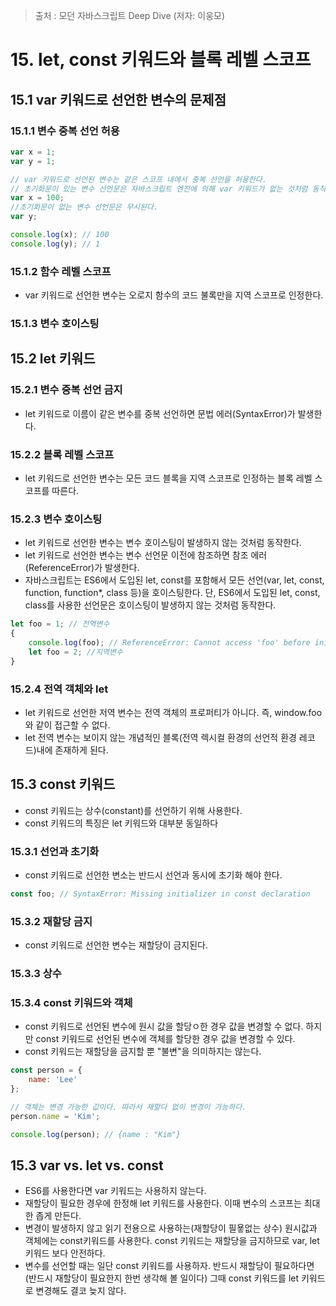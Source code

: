 > 출처 : 모던 자바스크립트 Deep Dive (저자: 이웅모)
# 15. let, const 키워드와 블록 레벨 스코프
## 15.1 var 키워드로 선언한 변수의 문제점
### 15.1.1 변수 중복 선언 허용
```javascript
var x = 1;
var y = 1;

// var 키워드로 선언된 변수는 같은 스코프 내에서 중복 선언을 허용한다.
// 초기화문이 있는 변수 선언문은 자바스크립트 엔진에 의해 var 키워드가 없는 것처럼 동작한다.
var x = 100;
//초기화문이 없는 변수 선언문은 무시된다.
var y;

console.log(x); // 100
console.log(y); // 1
```

### 15.1.2 함수 레벨 스코프
- var 키워드로 선언한 변수는 오로지 함수의 코드 불록만을 지역 스코프로 인정한다.

### 15.1.3 변수 호이스팅

## 15.2 let 키워드
### 15.2.1 변수 중복 선언 금지
- let 키워드로 이름이 같은 변수를 중복 선언하면 문법 에러(SyntaxError)가 발생한다.

### 15.2.2 블록 레벨 스코프
- let 키워드로 선언한 변수는 모든 코드 블록을 지역 스코프로 인정하는 블록 레벨 스코프를 따른다.

### 15.2.3 변수 호이스팅
- let 키워드로 선언한 변수는 변수 호이스팅이 발생하지 않는 것처럼 동작한다.
- let 키워드로 선언한 변수는 변수 선언문 이전에 참조하면 참조 에러(ReferenceError)가 발생한다.
- 자바스크립트는 ES6에서 도입된 let, const를 포함해서 모든 선언(var, let, const, function, function*, class 등)을 호이스팅한다.
  단, ES6에서 도입된 let, const, class를 사용한 선언문은 호이스팅이 발생하지 않는 것처럼 동작한다.
```javascript
let foo = 1; // 전역변수
{
    console.log(foo); // ReferenceError: Cannot access 'foo' before initialization
    let foo = 2; //지역변수
}
```

### 15.2.4 전역 객체와 let
- let 키워드로 선언한 저역 변수는 전역 객체의 프로퍼티가 아니다. 즉, window.foo와 같이 접근할 수 없다.
- let 전역 변수는 보이지 않는 개념적인 블록(전역 렉시컬 환경의 선언적 환경 레코드)내에 존재하게 된다.

## 15.3 const 키워드
- const 키워드는 상수(constant)를 선언하기 위해 사용한다.
- const 키워드의 특징은 let 키워드와 대부분 동일하다

### 15.3.1 선언과 초기화
- const 키워드로 선언한 변소는 반드시 선언과 동시에 초기화 해야 한다.
```javascript
const foo; // SyntaxError: Missing initializer in const declaration
```

### 15.3.2 재할당 금지
- const 키워드로 선언한 변수는 재할당이 금지된다.

### 15.3.3 상수
### 15.3.4 const 키워드와 객체
- const 키워드로 선언된 변수에 원시 값을 할당ㅇ한 경우 값을 변경할 수 없다. 하지만 const 키워드로 선언된 변수에 객체를 할당한 경우 값을 변경할 수 있다.
- const 키워드는 재할당을 금지할 뿐 "불변"을 의미하지는 않는다.
```javascript
const person = {
    name: 'Lee'
};

// 객체는 변경 가능한 값이다. 따라서 재할다 없이 변경이 가능하다.
person.name = 'Kim';

console.log(person); // {name : "Kim"}
```

## 15.3 var vs. let vs. const
- ES6를 사용한다면 var 키워드는 사용하지 않는다.
- 재할당이 필요한 경우에 한정해 let 키워드를 사용한다. 이때 변수의 스코프는 최대한 좁게 만든다.
- 변경이 발생하지 않고 읽기 전용으로 사용하는(재할당이 필욯없는 상수) 원시값과 객체에는 const키워드를 사용한다.
  const 키워드는 재할당을 금지하므로 var, let 키워드 보다 안전하다.
- 변수를 선언할 때는 일단 const 키워드를 사용하자. 반드시 재할당이 필요하다면(반드시 재할당이 필요한지 한번 생각해 볼 일이다) 
  그때 const 키워드를 let 키워드로 변경해도 결코 늦지 않다.


